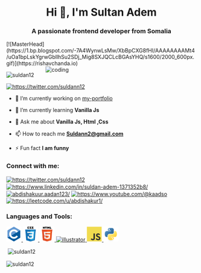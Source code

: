 <h1 align="center">Hi 👋, I'm Sultan Adem</h1>
<h3 align="center">A passionate frontend developer from Somalia</h3>
[![MasterHead](https://1.bp.blogspot.com/-7A4WynwLsMw/XbBpCXG8fHI/AAAAAAAAMt4/uOa1bpLskYgrwGbllhSu2SDj_Mig8SXJQCLcBGAsYHQ/s1600/2000_600px.gif)](https://rishavchanda.io)

 <img  align="right" alt="coding" width="400" src="https://cdn.dribbble.com/users/1162077/screenshots/3848914/programmer.gif" >

<p align="left"> <img src="https://komarev.com/ghpvc/?username=suldan12&label=Profile%20views&color=0e75b6&style=flat" alt="suldan12" /> </p>

<p align="left"> <a href="https://twitter.com/suldann12" target="blank"><img src="https://img.shields.io/twitter/follow/https://twitter.com/suldann12?logo=twitter&style=for-the-badge" alt="https://twitter.com/suldann12" /></a> </p>

- 🔭 I’m currently working on [my-portfolio](https://github.com/suldan12/my-portfolio)

- 🌱 I’m currently learning **Vanilla Js**

- 💬 Ask me about **Vanilla Js, Html ,Css**

- 📫 How to reach me **Suldann2@gmail.com**

- ⚡ Fun fact **I am funny**

<h3 align="left">Connect with me:</h3>
<p align="left">
<a href="https://twitter.com/Suldann12" target="blank"><img align="center" src="https://raw.githubusercontent.com/rahuldkjain/github-profile-readme-generator/master/src/images/icons/Social/twitter.svg" alt="https://twitter.com/suldann12" height="30" width="40" /></a>
<a href="https://linkedin.com/in/https://www.linkedin.com/in/suldan-adem-1371352b8/" target="blank"><img align="center" src="https://raw.githubusercontent.com/rahuldkjain/github-profile-readme-generator/master/src/images/icons/Social/linked-in-alt.svg" alt="https://www.linkedin.com/in/suldan-adem-1371352b8/" height="30" width="40" /></a>
<a href="https://www.facebook.com/abdishakuur.aadan123/" target="blank"><img align="center" src="https://raw.githubusercontent.com/rahuldkjain/github-profile-readme-generator/master/src/images/icons/Social/facebook.svg" alt="abdishakuur.aadan123/" height="30" width="40" /></a>
<a href="https://www.youtube.com/@KAADSO" target="blank"><img align="center" src="https://raw.githubusercontent.com/rahuldkjain/github-profile-readme-generator/master/src/images/icons/Social/youtube.svg" alt="https://www.youtube.com/@kaadso" height="30" width="40" /></a>
<a href="https://www.leetcode.com/https://leetcode.com/u/abdishakur1/" target="blank"><img align="center" src="https://raw.githubusercontent.com/rahuldkjain/github-profile-readme-generator/master/src/images/icons/Social/leet-code.svg" alt="https://leetcode.com/u/abdishakur1/" height="30" width="40" /></a>
</p>

<h3 align="left">Languages and Tools:</h3>
<p align="left"> <a href="https://www.cprogramming.com/" target="_blank" rel="noreferrer"> <img src="https://raw.githubusercontent.com/devicons/devicon/master/icons/c/c-original.svg" alt="c" width="40" height="40"/> </a> <a href="https://www.w3schools.com/css/" target="_blank" rel="noreferrer"> <img src="https://raw.githubusercontent.com/devicons/devicon/master/icons/css3/css3-original-wordmark.svg" alt="css3" width="40" height="40"/> </a> <a href="https://www.w3.org/html/" target="_blank" rel="noreferrer"> <img src="https://raw.githubusercontent.com/devicons/devicon/master/icons/html5/html5-original-wordmark.svg" alt="html5" width="40" height="40"/> </a> <a href="https://www.adobe.com/in/products/illustrator.html" target="_blank" rel="noreferrer"> <img src="https://www.vectorlogo.zone/logos/adobe_illustrator/adobe_illustrator-icon.svg" alt="illustrator" width="40" height="40"/> </a> <a href="https://developer.mozilla.org/en-US/docs/Web/JavaScript" target="_blank" rel="noreferrer"> <img src="https://raw.githubusercontent.com/devicons/devicon/master/icons/javascript/javascript-original.svg" alt="javascript" width="40" height="40"/> </a> <a href="https://www.python.org" target="_blank" rel="noreferrer"> <img src="https://raw.githubusercontent.com/devicons/devicon/master/icons/python/python-original.svg" alt="python" width="40" height="40"/> </a> </p>

<p>&nbsp;<img align="center" src="https://github-readme-stats.vercel.app/api?username=suldan12&show_icons=true&locale=en" alt="suldan12" /></p>

<p><img align="center" src="https://github-readme-streak-stats.herokuapp.com/?user=suldan12&" alt="suldan12" /></p>
